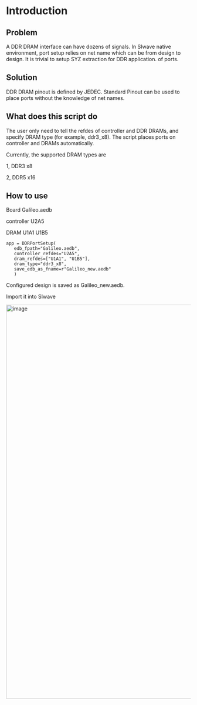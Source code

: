 # Introduction
## Problem
A DDR DRAM interface can have dozens of signals. In SIwave native environment, port setup relies on net name which can 
be from design to design. It is trivial to setup SYZ extraction for DDR application. 
of ports. 
## Solution
DDR DRAM pinout is defined by JEDEC. Standard Pinout can be used to place ports without the knowledge of net names.
## What does this script do
The user only need to tell the refdes of controller and DDR DRAMs, and specify DRAM type (for example, ddr3_x8). The
script places ports on controller and DRAMs automatically.

Currently, the supported DRAM types are

1, DDR3 x8

2, DDR5 x16
## How to use
Board Galileo.aedb

controller U2A5

DRAM U1A1 U1B5
```
app = DDRPortSetup(
   edb_fpath="Galileo.aedb",
   controller_refdes="U2A5",
   dram_refdes=["U1A1", "U1B5"],
   dram_type="ddr3_x8",
   save_edb_as_fname=r"Galileo_new.aedb"
   )
```
Configured design is saved as Galileo_new.aedb.

Import it into SIwave

<img width="1072" alt="image" src="https://user-images.githubusercontent.com/27995305/180188430-b28e30e8-fbb1-4cce-831e-97e30c8e4d4f.png">
